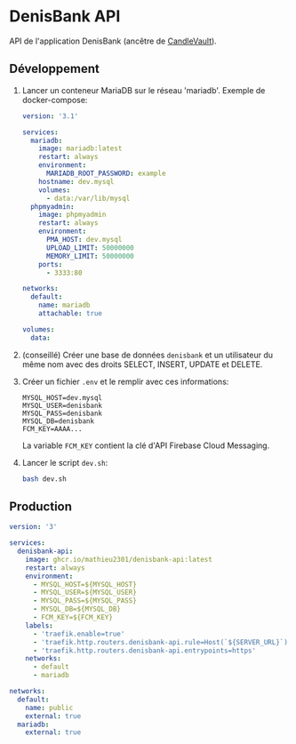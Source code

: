 # DenisBank API

API de l'application DenisBank (ancêtre de [CandleVault](https://github.com/Mathieu2301/CandleVault)).

## Développement

1. Lancer un conteneur MariaDB sur le réseau 'mariadb'. Exemple de docker-compose:

    ```yml
    version: '3.1'

    services:
      mariadb:
        image: mariadb:latest
        restart: always
        environment:
          MARIADB_ROOT_PASSWORD: example
        hostname: dev.mysql
        volumes:
          - data:/var/lib/mysql
      phpmyadmin:
        image: phpmyadmin
        restart: always
        environment:
          PMA_HOST: dev.mysql
          UPLOAD_LIMIT: 50000000
          MEMORY_LIMIT: 50000000
        ports:
          - 3333:80

    networks:
      default:
        name: mariadb
        attachable: true

    volumes:
      data:
    ```

2. (conseillé) Créer une base de données `denisbank` et un utilisateur du même nom avec des droits SELECT, INSERT, UPDATE et DELETE.
3. Créer un fichier `.env` et le remplir avec ces informations:

    ```env
    MYSQL_HOST=dev.mysql
    MYSQL_USER=denisbank
    MYSQL_PASS=denisbank
    MYSQL_DB=denisbank
    FCM_KEY=AAAA...
    ```

    La variable `FCM_KEY` contient la clé d'API Firebase Cloud Messaging.

4. Lancer le script `dev.sh`:

    ```bash
    bash dev.sh
    ```

## Production

```yml
version: '3'

services:
  denisbank-api:
    image: ghcr.io/mathieu2301/denisbank-api:latest
    restart: always
    environment:
      - MYSQL_HOST=${MYSQL_HOST}
      - MYSQL_USER=${MYSQL_USER}
      - MYSQL_PASS=${MYSQL_PASS}
      - MYSQL_DB=${MYSQL_DB}
      - FCM_KEY=${FCM_KEY}
    labels:
      - 'traefik.enable=true'
      - 'traefik.http.routers.denisbank-api.rule=Host(`${SERVER_URL}`)'
      - 'traefik.http.routers.denisbank-api.entrypoints=https'
    networks:
      - default
      - mariadb

networks:
  default:
    name: public
    external: true
  mariadb:
    external: true
```
